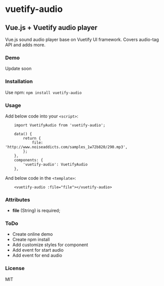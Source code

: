 # vuetify-audio
## Vue.js + Vuetify audio player

Vue.js sound audio player base on Vuetify UI framework. Covers audio-tag API and adds more.

### Demo

Update soon

### Installation

Use npm: ```npm install vuetify-audio```

### Usage

Add below code into your ```<script>```:
```
    import VuetifyAudio from 'vuetify-audio';

    data() {
        return {
            file: 'http://www.noiseaddicts.com/samples_1w72b820/290.mp3',
        };
    },
    components: {
        'vuetify-audio': VuetifyAudio
    },
```

And below code in the ```<template>```:
```
    <vuetify-audio :file="file"></vuetify-audio>
```

### Attributes

 - **file** (String) is required; 
  
### ToDo

 - Create online demo
 - Create npm install
 - Add customize styles for component
 - Add event for start audio
 - Add event for end audio

### License

MIT

